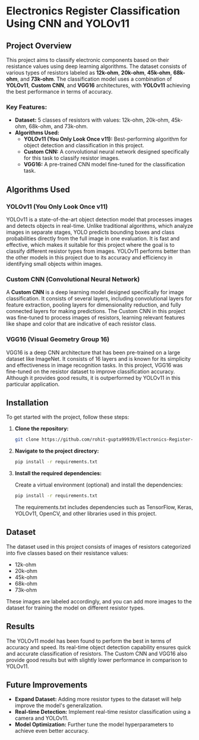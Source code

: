 # Electronics Register Classification Using CNN and YOLOv11

## Project Overview

This project aims to classify electronic components based on their resistance values using deep learning algorithms. The dataset consists of various types of resistors labeled as **12k-ohm**, **20k-ohm**, **45k-ohm**, **68k-ohm**, and **73k-ohm**. The classification model uses a combination of **YOLOv11**, **Custom CNN**, and **VGG16** architectures, with **YOLOv11** achieving the best performance in terms of accuracy.

### Key Features:
- **Dataset:** 5 classes of resistors with values: 12k-ohm, 20k-ohm, 45k-ohm, 68k-ohm, and 73k-ohm.
- **Algorithms Used:**
  - **YOLOv11 (You Only Look Once v11):** Best-performing algorithm for object detection and classification in this project.
  - **Custom CNN:** A convolutional neural network designed specifically for this task to classify resistor images.
  - **VGG16:** A pre-trained CNN model fine-tuned for the classification task.

## Algorithms Used

### YOLOv11 (You Only Look Once v11)
YOLOv11 is a state-of-the-art object detection model that processes images and detects objects in real-time. Unlike traditional algorithms, which analyze images in separate stages, YOLO predicts bounding boxes and class probabilities directly from the full image in one evaluation. It is fast and effective, which makes it suitable for this project where the goal is to classify different resistor types from images. YOLOv11 performs better than the other models in this project due to its accuracy and efficiency in identifying small objects within images.

### Custom CNN (Convolutional Neural Network)
A **Custom CNN** is a deep learning model designed specifically for image classification. It consists of several layers, including convolutional layers for feature extraction, pooling layers for dimensionality reduction, and fully connected layers for making predictions. The Custom CNN in this project was fine-tuned to process images of resistors, learning relevant features like shape and color that are indicative of each resistor class.

### VGG16 (Visual Geometry Group 16)
VGG16 is a deep CNN architecture that has been pre-trained on a large dataset like ImageNet. It consists of 16 layers and is known for its simplicity and effectiveness in image recognition tasks. In this project, VGG16 was fine-tuned on the resistor dataset to improve classification accuracy. Although it provides good results, it is outperformed by YOLOv11 in this particular application.

## Installation

To get started with the project, follow these steps:

1. **Clone the repository:**

   ```bash
   git clone https://github.com/rohit-gupta99939/Electronics-Register-classification.git
2. **Navigate to the project directory:**

   ```bash
   pip install -r requirements.txt

3. **Install the required dependencies:**

   Create a virtual environment (optional) and install the dependencies:

   ```bash
   pip install -r requirements.txt
   ```
   The requirements.txt includes dependencies such as TensorFlow, Keras, YOLOv11, OpenCV, and other libraries used in this project.
## Dataset
The dataset used in this project consists of images of resistors categorized into five classes based on their resistance values:

- 12k-ohm
- 20k-ohm
- 45k-ohm
- 68k-ohm
- 73k-ohm
  
These images are labeled accordingly, and you can add more images to the dataset for training the model on different resistor types.

## Results

The YOLOv11 model has been found to perform the best in terms of accuracy and speed. Its real-time object detection capability ensures quick and accurate classification of resistors. The Custom CNN and VGG16 also provide good results but with slightly lower performance in comparison to YOLOv11.

## Future Improvements

- **Expand Dataset:** Adding more resistor types to the dataset will help improve the model's generalization.
- **Real-time Detection:** Implement real-time resistor classification using a camera and YOLOv11.
- **Model Optimization:** Further tune the model hyperparameters to achieve even better accuracy.
